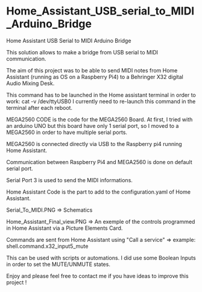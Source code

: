 # Home_Assistant_USB_serial_to_MIDI_Arduino_Bridge
Home Assistant USB Serial to MIDI Arduino Bridge 

This solution allows to make a bridge from USB serial to MIDI communication.

The aim of this project was to be able to send MIDI notes from Home Assistant (running as OS on a Raspberry Pi4) to a Behringer X32 digital Audio Mixing Desk.

This command has to be launched in the Home assistant terminal in order to work:
cat -v /dev/ttyUSB0 
I currently need to re-launch this command in the terminal after each reboot.

MEGA2560 CODE is the code for the MEGA2560 Board. 
At first, I tried with an arduino UNO but this board have only 1 serial port, so I moved to a MEGA2560 in order to have multiple serial ports.

MEGA2560 is connected directly via USB to the Raspberry pi4 running Home Assistant.

Communication between Raspberry Pi4 and MEGA2560 is done on default serial port.

Serial Port 3 is used to send the MIDI informations.

Home Assistant Code is the part to add to the configuration.yaml of Home Assistant.

Serial_To_MIDI.PNG => Schematics 

Home_Assistant_Final_view.PNG => An exemple of the controls programmed in Home Assistant via a Picture Elements Card.

Commands are sent from Home Assistant using "Call a service" => example:   shell.command.x32_input5_mute

This can be used with scripts or automations. I did use some Boolean Inputs in order to set the MUTE/UNMUTE states.

Enjoy and please feel free to contact me if you have ideas to improve this project !
